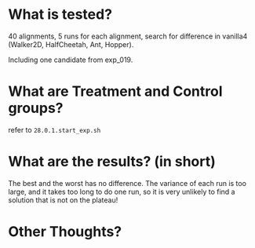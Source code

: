 # What is tested?

40 alignments, 5 runs for each alignment, search for difference in vanilla4 (Walker2D, HalfCheetah, Ant, Hopper).

Including one candidate from exp_019.



# What are Treatment and Control groups?

refer to `28.0.1.start_exp.sh`

# What are the results? (in short)

The best and the worst has no difference. The variance of each run is too large, and it takes too long to do one run, so it is very unlikely to find a solution that is not on the plateau!


# Other Thoughts?

